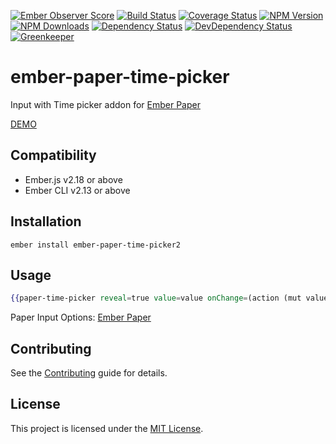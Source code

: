 [![Ember Observer Score](http://emberobserver.com/badges/ember-paper-time-picker.svg)](http://emberobserver.com/addons/ember-paper-time-picker)
[![Build Status](https://travis-ci.org/devotox/ember-paper-time-picker.svg)](http://travis-ci.org/devotox/ember-paper-time-picker)
[![Coverage Status](https://codecov.io/gh/devotox/ember-paper-time-picker/branch/master/graph/badge.svg)](https://codecov.io/gh/devotox/ember-paper-time-picker)
[![NPM Version](https://badge.fury.io/js/ember-paper-time-picker.svg)](http://badge.fury.io/js/ember-paper-time-picker)
[![NPM Downloads](https://img.shields.io/npm/dm/ember-paper-time-picker.svg)](https://www.npmjs.org/package/ember-paper-time-picker)
[![Dependency Status](https://david-dm.org/devotox/ember-paper-time-picker.svg)](https://david-dm.org/devotox/ember-paper-time-picker)
[![DevDependency Status](https://david-dm.org/devotox/ember-paper-time-picker/dev-status.svg)](https://david-dm.org/devotox/ember-paper-time-picker#info=devDependencies)
[![Greenkeeper](https://badges.greenkeeper.io/devotox/ember-paper-time-picker.svg)](https://greenkeeper.io/)

ember-paper-time-picker
==============================================================================

Input with Time picker addon for [Ember Paper](https://github.com/miguelcobain/ember-paper)

[DEMO](https://devotox.github.io/ember-paper-time-picker)

Compatibility
------------------------------------------------------------------------------

* Ember.js v2.18 or above
* Ember CLI v2.13 or above

Installation
------------------------------------------------------------------------------

```
ember install ember-paper-time-picker2
```

Usage
------------------------------------------------------------------------------

```handlebars
{{paper-time-picker reveal=true value=value onChange=(action (mut value))}}
```

Paper Input Options: [Ember Paper](https://github.com/miguelcobain/ember-paper)

Contributing
------------------------------------------------------------------------------

See the [Contributing](CONTRIBUTING.md) guide for details.

License
------------------------------------------------------------------------------

This project is licensed under the [MIT License](LICENSE.md).
